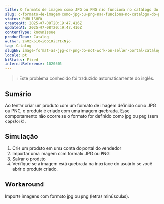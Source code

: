 ```yaml
---
title: O formato de imagem como JPG ou PNG não funciona no catálogo do portal do vendedor
slug: o-formato-de-imagem-como-jpg-ou-png-nao-funciona-no-catalogo-do-portal-do-vendedor
status: PUBLISHED
createdAt: 2025-07-08T20:19:47.416Z
updatedAt: 2025-07-08T20:19:47.416Z
contentType: knownIssue
productTeam: Catalog
author: 2mXZkbi0oi061KicTExNjo
tag: Catalog
slugEN: image-format-as-jpg-or-png-do-not-work-on-seller-portal-catalog
locale: pt
kiStatus: Fixed
internalReference: 1020505
---
```


>ℹ️ Este problema conhecido foi traduzido automaticamente do inglês.

## Sumário


Ao tentar criar um produto com um formato de imagem definido como JPG ou PNG, o produto é criado com uma imagem quebrada. Esse comportamento não ocorre se o formato for definido como jpg ou png (sem capslock).
## Simulação



1. Crie um produto em uma conta do portal do vendedor
2. Importar uma imagem com formato JPG ou PNG
3. Salvar o produto
4. Verifique se a imagem está quebrada na interface do usuário se você abrir o produto criado.


## Workaround


Importe imagens com formato jpg ou png (letras minúsculas).



